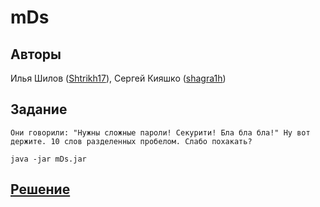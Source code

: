 ﻿# mDs

## Авторы
Илья Шилов ([Shtrikh17](https://github.com/Shtrikh17)), Сергей Кияшко ([shagra1h](https://github.com/shagra1h))

## Задание
```
Они говорили: "Нужны сложные пароли! Секурити! Бла бла бла!" Ну вот держите. 10 слов разделенных пробелом. Слабо похакать?

java -jar mDs.jar
```

## [Решение](SOLUTION.md)
